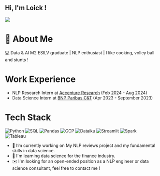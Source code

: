 ## Hi, I'm Loick !

[![](https://img.shields.io/badge/LinkedIn-0077B5?style=for-the-badge&logo=linkedin&logoColor=white)](https://www.linkedin.com/in/maxence-lasbordes/)

# 💫 About Me

💻 Data & AI M2 ESILV graduate | NLP enthusiast | I like cooking, volley ball and stunts !

# Work Experience

- NLP Research Intern at [Accenture Research](https://www.accenture.com/fr-fr/about/accenture-research-index) (Feb 2024 - Aug 2024)
- Data Science Intern at [BNP Paribas C&T](https://group.bnpparibas/emploi-carriere/metiers/consulting-et-transformation) (Apr 2023 - September 2023)

# Tech Stack

![Python](https://img.shields.io/badge/python-3670A0?style=for-the-badge&logo=python&logoColor=ffdd54) ![SQL](https://img.shields.io/badge/SQL-4479A1?style=for-the-badge&logo=sql&logoColor=white) ![Pandas](https://img.shields.io/badge/pandas-%23150458.svg?style=for-the-badge&logo=pandas&logoColor=white) ![GCP](https://img.shields.io/badge/Google_Cloud-4285F4?style=for-the-badge&logo=google-cloud&logoColor=white) ![Dataiku](https://img.shields.io/badge/Dataiku-2AB1AC?style=for-the-badge&logo=dataiku&logoColor=white) ![Streamlit](https://img.shields.io/badge/Streamlit-FF4B4B?style=for-the-badge&logo=streamlit&logoColor=white) ![Spark](https://img.shields.io/badge/Apache_Spark-E25A1C?style=for-the-badge&logo=apache-spark&logoColor=white) ![Tableau](https://img.shields.io/badge/Tableau-E97627?style=for-the-badge&logo=Tableau&logoColor=white)

- 🔭 I’m currently working on My NLP reviews project and my fundamental skills in data science.
- 🌱 I'm learning data science for the finance industry.
- ✉️ I'm looking for an open-ended position as a NLP engineer or data science consultant, feel free to contact me !
